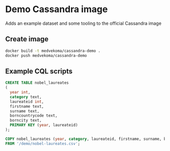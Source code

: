 # Demo Cassandra image

Adds an example dataset and some tooling to the official Cassandra image

## Create image

```bash
docker build -t medvekoma/cassandra-demo .
docker push medvekoma/cassandra-demo
```

## Example CQL scripts

```SQL
CREATE TABLE nobel_laureates 
(
  year int, 
  category text, 
  laureateid int, 
  firstname text, 
  surname text, 
  borncountrycode text, 
  borncity text, 
  PRIMARY KEY (year, laureateid)
);

COPY nobel_laureates (year, category, laureateid, firstname, surname, borncountrycode, borncity) 
FROM '/demo/nobel-laureates.csv';
```
